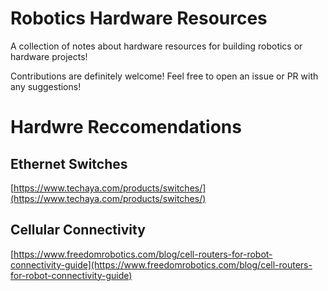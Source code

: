 # Robotics Hardware Resources
A collection of notes about hardware resources for building robotics or hardware projects!

Contributions are definitely welcome! Feel free to open an issue or PR with any suggestions!

# Hardwre Reccomendations
## Ethernet Switches
[https://www.techaya.com/products/switches/](https://www.techaya.com/products/switches/)

## Cellular Connectivity
[https://www.freedomrobotics.com/blog/cell-routers-for-robot-connectivity-guide](https://www.freedomrobotics.com/blog/cell-routers-for-robot-connectivity-guide)
